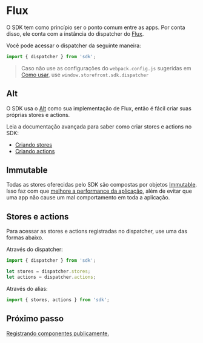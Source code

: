 # Flux

O SDK tem como princípio ser o ponto comum entre as apps. Por conta disso, ele conta com a instância do dispatcher do [Flux](http://facebook.github.io/flux/docs/overview.html#content).

Você pode acessar o dispatcher da seguinte maneira:

```js
import { dispatcher } from 'sdk';
```

> Caso não use as configurações do `webpack.config.js` sugeridas em [Como usar](como-usar.md), use `window.storefront.sdk.dispatcher`

## Alt

O SDK usa o [Alt](http://alt.js.org/) como sua implementação de Flux, então é fácil criar suas próprias stores e actions.

Leia a documentação avançada para saber como criar stores e actions no SDK:
- [Criando stores](../avancado/criando-uma-store.md)
- [Criando actions](../avancado/criando-uma-action.md)

## Immutable

Todas as stores oferecidas pelo SDK são compostas por objetos [Immutable](http://facebook.github.io/immutable-js/). Isso faz com que [melhore a performance da aplicação](https://facebook.github.io/react/docs/advanced-performance.html#immutable-js-and-flux), além de evitar que uma app não cause um mal comportamento em toda a aplicação.

## Stores e actions

Para acessar as stores e actions registradas no dispatcher, use uma das formas abaixo.

Através do dispatcher:
```js
import { dispatcher } from 'sdk';

let stores = dispatcher.stores;
let actions = dispatcher.actions;
```

Através do alias:
```js
import { stores, actions } from 'sdk';
```

## Próximo passo
[Registrando componentes publicamente.](registro.md)
